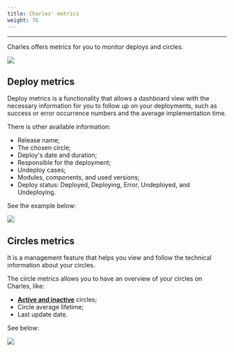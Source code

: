 ```yaml
---
title: Charles' metrics
weight: 76
---
```


---

Charles offers metrics for you to monitor deploys and circles. 

![](//metrics-circ-e-deplo.png)

## Deploy metrics

Deploy metrics is a functionality that allows a dashboard view with the necessary information for you to follow up on your deployments, such as success or error occurrence numbers and the average implementation time.

There is other available information: 

* Release name;
* The chosen circle;
* Deploy's date and duration;
* Responsible for the deployment;
* Undeploy cases;
* Modules, components, and used versions;
* Deploy status: Deployed, Deploying, Error, Undeployed, and Undeploying.

See the example below:  

![](//deploy.gif)

## Circles metrics 

It is a management feature that helps you view and follow the technical information about your circles.

The circle metrics allows you to have an overview of your circles on Charles, like:  

* [**Active and inactive**](../../circles#active-and-inactive-circles) circles;
* Circle average lifetime;
* Last update date.

See below: 

![](//erro.gif)
